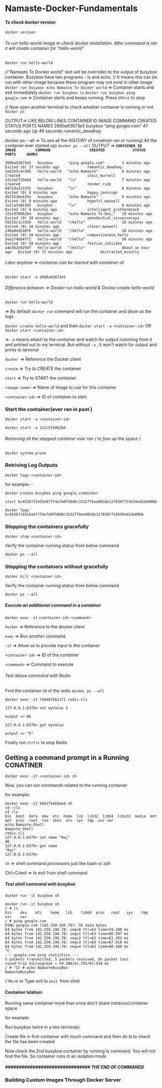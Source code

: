 # Namaste-Docker-Fundamentals

#### To check docker version

`docker version`

###### To run hello-world image to check docker installation. After command is ran it will create container for "hello-world"

`docker run hello-world`

//"Namaste To Docker world" text will be overriden to the output of busybox container. Busybox have two programs - ls and echo.
// It means this can be run with other image because these program may not exist in other image
`docker run busybox echo Namaste To Docker world`   => Container starts and exit immediately
`docker run busybox ls`
`docker run busybox ping google.com` => Container starts and keeps running. Press ctrl+c to stop

// Now open another terminal to check whether container is running or not
`docker ps`

OUTPUT=> LIKE BELOW LINES
CONTAINER ID   IMAGE     COMMAND             CREATED          STATUS          PORTS     NAMES
2690a93873e5   busybox   "ping google.com"   47 seconds ago   Up 46 seconds             romantic_dewdney

docker ps --all => To see all the HISTORY of conatiner ran or running( All the container ever started up)
`docker ps --all`
OUTPUT =>
**`CONTAINER ID   IMAGE         COMMAND                  CREATED             STATUS                      PORTS     NAMES`**

```
2690a93873e5   busybox       "ping google.com"        3 minutes ago       Exited (0) 37 seconds ago             romantic_dewdney
1ed1b3c4c305   hello-world   "echo Namaste"           6 minutes ago       Created                               stoic_burnell
22c2a2f33ebd   hello-world   "ls"                     7 minutes ago       Created                               tender_ride
8471da313375   busybox       "ls"                     8 minutes ago       Exited (0) 8 minutes ago              happy_jennings
dbf5536e635e   busybox       "echo Namaste"           9 minutes ago       Exited (0) 9 minutes ago              hopeful_maxwell
1e21a33de1b5   busybox       "ls"                     9 minutes ago       Exited (0) 9 minutes ago              intelligent_grothendieck
121c976862b4   busybox       "echo Namaste To Doc…"   10 minutes ago      Exited (0) 10 minutes ago             xenodochial_visvesvaraya
50215c1c3358   hello-world   "/hello"                 18 minutes ago      Exited (0) 18 minutes ago             clever_maxwell
249a0ed248f6   hello-world   "/hello"                 20 minutes ago      Exited (0) 20 minutes ago             compassionate_hertz
5ea1746047f1   hello-world   "/hello"                 58 minutes ago      Exited (0) 58 minutes ago             festive_ishizaka
a4e362e9294f   hello-world   "/hello"                 About an hour ago   Exited (0) 17 minutes ago             distracted_mcnulty
```

###### Later anytime => container can be started with conatiner-id

`docker start -a 2690a93873e5`

###### Difference between => Docker run hello-world & Docker create hello-world

`docker run hello-world`

=> By default `docker run` command will run the container and show us the logs

`docker create hello-world`  and then `docker start -a <container-id>` OR  `docker start <container-id>`

=>  `-a` means attach to the container and watch for output comming from it and printed out to my terminal. But without `-a` , it won't watch for output and prints to terminal

`docker `=> Reference the Docker client

`create` => Try to CREATE the container

`start` => Try to START the container

`<image-name>` => Name of image to use for this container

`<container-id>` => ID of container to start

### Start the container(ever ran in past )

`docker start -a <container-id>`

`docker start -a 121c976862b4`

###### Removing all the stopped container ever ran ( to free up the space )

`docker system prune`

### Retriving Log Outputs

`docker logs <container-id>`

for example: -

```
docker create busybox ping google.comdocker 

start bc452b715415e677f4a7e0f58d0c31527fbee802de1278307753b39ed1da09b6

docker logs bc452b715415e677f4a7e0f58d0c31527fbee802de1278307753b39ed1da09b6

```

### Stopping the containers gracefully

`docker stop <container-id>`

Verify the container running status from below command

`docker ps --all`

### Stopping the containers without gracefully

`docker kill <container-id>`

Verify the container running status from below command

`docker ps --all`


##### Execute an additional command in a container

`docker exec -it` `<container-id> <command>`

`docker` => Reference to the docker client

`exec` => Run another command

`-it` => Allow us to provide input to the container

`<container-id>` => ID of the container

`<command>` => Command to execute

###### Test above command with Redis:

Find the container-id of the redis  `docker ps --all`

`docker exec -it 7eb487bb11f1 redis-cli`

`127.0.0.1:6379> set myValue 5`

```
output => OK
```

`127.0.0.1:6379> get myValue`

```
output => "5"
```

Finally run `ctrl+c` to stop Redis


## Getting a command prompt in a Running CONATINER

`docker exec -it <container-id> sh`

Now, you can run commands related to the running container

for example:

```
docker exec -it b661fbeb9ae4 sh
cd ~/ls
cd /ls
bin  boot  data  dev  etc  home  lib  lib32  lib64  libx32  media  mnt  opt  proc  root  run  sbin  srv  sys  tmp  usr var
echo Namaste-Shell
Namaste-Shell
redis-cli
127.0.0.1:6379> set name "Raj"
OK
127.0.0.1:6379> get name
"Raj"
127.0.0.1:6379>
```

`sh` => shell command processors just like bash or zsh

Ctrl+C/exit  => to exit from shell command


##### Test shell command with busybox

`docker run -it busybox sh`

```
docker run -it busybox sh
/ # ls
bin    dev    etc    home   lib    lib64  proc   root   sys    tmp    usr    var
/ # ping google.com
PING google.com (142.250.194.78): 56 data bytes
64 bytes from 142.250.194.78: seq=0 ttl=63 time=59.180 ms
64 bytes from 142.250.194.78: seq=1 ttl=63 time=60.597 ms
64 bytes from 142.250.194.78: seq=2 ttl=63 time=61.102 ms
64 bytes from 142.250.194.78: seq=3 ttl=63 time=67.918 ms
64 bytes from 142.250.194.78: seq=4 ttl=63 time=60.160 ms
^C
--- google.com ping statistics ---
5 packets transmitted, 5 packets received, 0% packet loss
round-trip min/avg/max = 59.180/61.791/67.918 ms
/ # ^C/ # echo NamasteBusyBox
NamasteBusyBox
```

`CTRL+D` or Type exit to `exit `from shell

#### Container Islation:

Running same container more than once don't share instance/container space

for example

Run busybox twice in a two terminals

Create file in first container with touch command and then do ls to check the file has been created

Now check the 2nd busybox container by running ls command. You will not find the file. So container runs in an isolation mode

##### ############################### THE END OF COMMANDS ###############################


### Building Custom Images Through Docker Server
